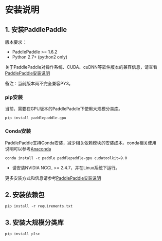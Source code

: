 # 安装说明

## 1. 安装PaddlePaddle

版本要求：

* PaddlePaddle >= 1.6.2
* Python 2.7+ (python2 only)

关于PaddlePaddle对操作系统、CUDA、cuDNN等软件版本的兼容信息，请查看[PaddlePaddle安装说明](https://www.paddlepaddle.org.cn/documentation/docs/zh/beginners_guide/install/index_cn.html)

备注：当前版本尚不完全兼容PY3。

### pip安装

当前，需要在GPU版本的PaddlePaddle下使用大规模分类库。

```shell
pip install paddlepaddle-gpu
```

### Conda安装

PaddlePaddle支持Conda安装，减少相关依赖模块的安装成本。conda相关使用说明可以参考[Anaconda](https://www.anaconda.com/distribution/)

```shell
conda install -c paddle paddlepaddle-gpu cudatoolkit=9.0
```

* 请安装NVIDIA NCCL >= 2.4.7，并在Linux系统下运行。

更多安装方式和信息请参考[PaddlePaddle安装说明](https://www.paddlepaddle.org.cn/documentation/docs/zh/beginners_guide/install/index_cn.html)

## 2. 安装依赖包

```shell
pip install -r requirements.txt
```

## 3. 安装大规模分类库

```shell
pip install plsc
```
